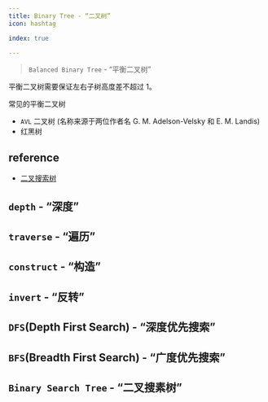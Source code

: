 ```yaml
---
title: Binary Tree - “二叉树”
icon: hashtag

index: true

---
```


> `Balanced Binary Tree` - “平衡二叉树”

  平衡二叉树需要保证左右子树高度差不超过 1。
    
  常见的平衡二叉树
  
  * `AVL` 二叉树 (名称来源于两位作者名 G. M. Adelson-Velsky 和 E. M. Landis)
  * 红黑树

<!-- more -->

## reference

- [二叉搜索树](https://visualgo.net/zh/bst/print)

## `depth` - “深度”

<!-- 二叉树的最大深度 -->
<!-- @include: @leetcode/problems/0x0100.md#0104 -->

<!-- 二叉树的最小深度 -->
<!-- @include: @leetcode/problems/0x0100.md#0111 -->

## `traverse` - “遍历”

<!-- 前序遍历 -->
<!-- @include: @leetcode/problems/0x0100.md#0144 -->

<!-- 中序遍历 -->
<!-- @include: @leetcode/problems/0x0000.md#0094 -->

<!-- 后序遍历 -->
<!-- @include: @leetcode/problems/0x0100.md#0145 -->

<!-- 层序遍历 -->
<!-- @include: @leetcode/problems/0x0100.md#0102 -->

<!-- 层序遍历 II -->
<!-- @include: @leetcode/problems/0x0100.md#0107 -->

<!-- 二叉树的锯齿形层序遍历 -->
<!-- @include: @leetcode/problems/0x0100.md#0103 -->

<!-- 二叉树的层平均值 -->
<!-- @include: @leetcode/problems/0x0600.md#0637 -->

<!-- 二叉树的垂直遍历 -->
<!-- @include: @leetcode/problems/0x0300.md#0314 -->

<!-- 二叉树的垂序遍历 -->
<!-- @include: @leetcode/problems/0x0900.md#0987 -->

## `construct` - “构造”

<!-- 从前序与中序遍历序列构造二叉树 -->
<!-- @include: @leetcode/problems/0x0100.md#0105 -->

<!-- 从中序与后序遍历序列构造二叉树 -->
<!-- @include: @leetcode/problems/0x0100.md#0106 -->

<!-- 根据前序和后序遍历构造二叉树 -->
<!-- @include: @leetcode/problems/0x0800.md#0889 -->

## `invert` - “反转”

<!-- 翻转二叉树 -->
<!-- @include: @leetcode/problems/0x0200.md#0226 -->

## `DFS`(Depth First Search) - “深度优先搜索”



## `BFS`(Breadth First Search) - “广度优先搜索”



## `Binary Search Tree` - “二叉搜素树”





